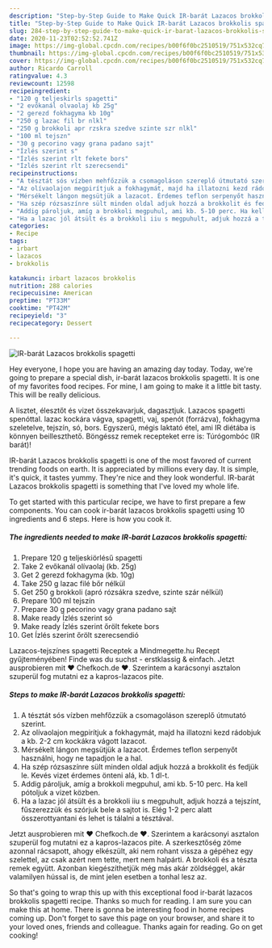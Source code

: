 ```yaml
---
description: "Step-by-Step Guide to Make Quick IR-barát Lazacos brokkolis spagetti"
title: "Step-by-Step Guide to Make Quick IR-barát Lazacos brokkolis spagetti"
slug: 284-step-by-step-guide-to-make-quick-ir-barat-lazacos-brokkolis-spagetti
date: 2020-11-23T02:52:52.741Z
image: https://img-global.cpcdn.com/recipes/b00f6f0bc2510519/751x532cq70/ir-barat-lazacos-brokkolis-spagetti-recept-foto.jpg
thumbnail: https://img-global.cpcdn.com/recipes/b00f6f0bc2510519/751x532cq70/ir-barat-lazacos-brokkolis-spagetti-recept-foto.jpg
cover: https://img-global.cpcdn.com/recipes/b00f6f0bc2510519/751x532cq70/ir-barat-lazacos-brokkolis-spagetti-recept-foto.jpg
author: Ricardo Carroll
ratingvalue: 4.3
reviewcount: 12598
recipeingredient:
- "120 g teljeskirls spagetti"
- "2 evőkanál olvaolaj kb 25g"
- "2 gerezd fokhagyma kb 10g"
- "250 g lazac fil br nlkl"
- "250 g brokkoli apr rzskra szedve szinte szr nlkl"
- "100 ml tejszn"
- "30 g pecorino vagy grana padano sajt"
- "Ízlés szerint s"
- "Ízlés szerint rlt fekete bors"
- "Ízlés szerint rlt szerecsendi"
recipeinstructions:
- "A tésztát sós vízben mehfőzzük a csomagoláson szereplő útmutató szerint."
- "Az olívaolajon megpirítjuk a fokhagymát, majd ha illatozni kezd rádobjuk a kb. 2-2 cm kockákra vágott lazacot."
- "Mérsékelt lángon megsütjük a lazacot. Érdemes teflon serpenyőt használni, hogy ne tapadjon le a hal."
- "Ha szép rózsaszínre sült minden oldal adjuk hozzá a brokkolit és fedjük le. Kevés vizet érdemes önteni alá, kb. 1 dl-t."
- "Addig pároljuk, amíg a brokkoli megpuhul, ami kb. 5-10 perc. Ha kell pótoljuk a vizet közben."
- "Ha a lazac jól átsült és a brokkoli iiu s megpuhult, adjuk hozzá a tejszínt, fűszerezzük és szórjuk bele a sajtot is. Elég 1-2 perc alatt összerottyantani és lehet is tálalni a tésztával."
categories:
- Recipe
tags:
- irbart
- lazacos
- brokkolis

katakunci: irbart lazacos brokkolis 
nutrition: 288 calories
recipecuisine: American
preptime: "PT33M"
cooktime: "PT42M"
recipeyield: "3"
recipecategory: Dessert

---
```



![IR-barát Lazacos brokkolis spagetti](https://img-global.cpcdn.com/recipes/b00f6f0bc2510519/751x532cq70/ir-barat-lazacos-brokkolis-spagetti-recept-foto.jpg)

Hey everyone, I hope you are having an amazing day today. Today, we're going to prepare a special dish, ir-barát lazacos brokkolis spagetti. It is one of my favorites food recipes. For mine, I am going to make it a little bit tasty. This will be really delicious.

A lisztet, élesztőt és vizet összekavarjuk, dagasztjuk. Lazacos spagetti spenóttal. lazac kockára vágva, spagetti, vaj, spenót (forrázva), fokhagyma szeletelve, tejszín, só, bors. Egyszerű, mégis laktató étel, ami IR diétába is könnyen beilleszthető. Böngéssz remek recepteket erre is: Túrógombóc (IR barát)!

IR-barát Lazacos brokkolis spagetti is one of the most favored of current trending foods on earth. It is appreciated by millions every day. It is simple, it's quick, it tastes yummy. They're nice and they look wonderful. IR-barát Lazacos brokkolis spagetti is something that I've loved my whole life.


To get started with this particular recipe, we have to first prepare a few components. You can cook ir-barát lazacos brokkolis spagetti using 10 ingredients and 6 steps. Here is how you cook it.

<!--inarticleads1-->

##### The ingredients needed to make IR-barát Lazacos brokkolis spagetti:

1. Prepare 120 g teljeskiörlésű spagetti
1. Take 2 evőkanál olívaolaj (kb. 25g)
1. Get 2 gerezd fokhagyma (kb. 10g)
1. Take 250 g lazac filé bőr nélkül
1. Get 250 g brokkoli (apró rózsákra szedve, szinte szár nélkül)
1. Prepare 100 ml tejszín
1. Prepare 30 g pecorino vagy grana padano sajt
1. Make ready Ízlés szerint só
1. Make ready Ízlés szerint őrölt fekete bors
1. Get Ízlés szerint őrölt szerecsendió


Lazacos-tejszínes spagetti Receptek a Mindmegette.hu Recept gyűjteményében! Finde was du suchst - erstklassig &amp; einfach. Jetzt ausprobieren mit ♥ Chefkoch.de ♥. Szerintem a karácsonyi asztalon szuperül fog mutatni ez a kapros-lazacos pite. 

<!--inarticleads2-->

##### Steps to make IR-barát Lazacos brokkolis spagetti:

1. A tésztát sós vízben mehfőzzük a csomagoláson szereplő útmutató szerint.
1. Az olívaolajon megpirítjuk a fokhagymát, majd ha illatozni kezd rádobjuk a kb. 2-2 cm kockákra vágott lazacot.
1. Mérsékelt lángon megsütjük a lazacot. Érdemes teflon serpenyőt használni, hogy ne tapadjon le a hal.
1. Ha szép rózsaszínre sült minden oldal adjuk hozzá a brokkolit és fedjük le. Kevés vizet érdemes önteni alá, kb. 1 dl-t.
1. Addig pároljuk, amíg a brokkoli megpuhul, ami kb. 5-10 perc. Ha kell pótoljuk a vizet közben.
1. Ha a lazac jól átsült és a brokkoli iiu s megpuhult, adjuk hozzá a tejszínt, fűszerezzük és szórjuk bele a sajtot is. Elég 1-2 perc alatt összerottyantani és lehet is tálalni a tésztával.


Jetzt ausprobieren mit ♥ Chefkoch.de ♥. Szerintem a karácsonyi asztalon szuperül fog mutatni ez a kapros-lazacos pite. A szerkesztőség zöme azonnal rácsapott, ahogy elkészült, aki nem rohant vissza a gépéhez egy szelettel, az csak azért nem tette, mert nem halpárti. A brokkoli és a tészta remek együtt. Azonban kiegészíthetjük még más akár zöldséggel, akár valamilyen hússal is, de mint jelen esetben a tonhal lesz az. 

So that's going to wrap this up with this exceptional food ir-barát lazacos brokkolis spagetti recipe. Thanks so much for reading. I am sure you can make this at home. There is gonna be interesting food in home recipes coming up. Don't forget to save this page on your browser, and share it to your loved ones, friends and colleague. Thanks again for reading. Go on get cooking!
